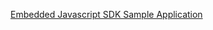 [Embedded Javascript SDK Sample Application ](https://github.com/okta/okta-auth-js/tree/master/samples/generated/express-embedded-auth-with-sdk) <!--File needs review-->
